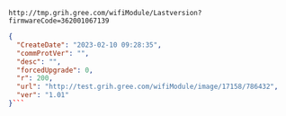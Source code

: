 `http://tmp.grih.gree.com/wifiModule/Lastversion?firmwareCode=362001067139`

```json
{
  "CreateDate": "2023-02-10 09:28:35",
  "commProtVer": "",
  "desc": "",
  "forcedUpgrade": 0,
  "r": 200,
  "url": "http://test.grih.gree.com/wifiModule/image/17158/786432",
  "ver": "1.01"
}```